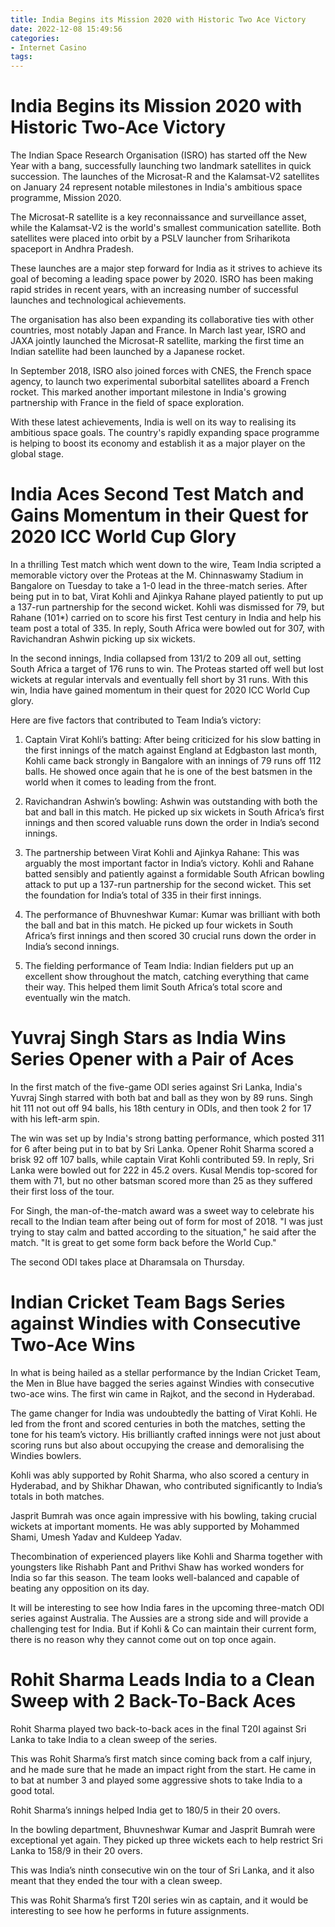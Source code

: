 ```yaml
---
title: India Begins its Mission 2020 with Historic Two Ace Victory
date: 2022-12-08 15:49:56
categories:
- Internet Casino
tags:
---
```



#  India Begins its Mission 2020 with Historic Two-Ace Victory

The Indian Space Research Organisation (ISRO) has started off the New Year with a bang, successfully launching two landmark satellites in quick succession. The launches of the Microsat-R and the Kalamsat-V2 satellites on January 24 represent notable milestones in India's ambitious space programme, Mission 2020.

The Microsat-R satellite is a key reconnaissance and surveillance asset, while the Kalamsat-V2 is the world's smallest communication satellite. Both satellites were placed into orbit by a PSLV launcher from Sriharikota spaceport in Andhra Pradesh.

These launches are a major step forward for India as it strives to achieve its goal of becoming a leading space power by 2020. ISRO has been making rapid strides in recent years, with an increasing number of successful launches and technological achievements.

The organisation has also been expanding its collaborative ties with other countries, most notably Japan and France. In March last year, ISRO and JAXA jointly launched the Microsat-R satellite, marking the first time an Indian satellite had been launched by a Japanese rocket.

In September 2018, ISRO also joined forces with CNES, the French space agency, to launch two experimental suborbital satellites aboard a French rocket. This marked another important milestone in India's growing partnership with France in the field of space exploration.

With these latest achievements, India is well on its way to realising its ambitious space goals. The country's rapidly expanding space programme is helping to boost its economy and establish it as a major player on the global stage.

#  India Aces Second Test Match and Gains Momentum in their Quest for 2020 ICC World Cup Glory

In a thrilling Test match which went down to the wire, Team India scripted a memorable victory over the Proteas at the M. Chinnaswamy Stadium in Bangalore on Tuesday to take a 1-0 lead in the three-match series. After being put in to bat, Virat Kohli and Ajinkya Rahane played patiently to put up a 137-run partnership for the second wicket. Kohli was dismissed for 79, but Rahane (101*) carried on to score his first Test century in India and help his team post a total of 335. In reply, South Africa were bowled out for 307, with Ravichandran Ashwin picking up six wickets.

In the second innings, India collapsed from 131/2 to 209 all out, setting South Africa a target of 176 runs to win. The Proteas started off well but lost wickets at regular intervals and eventually fell short by 31 runs. With this win, India have gained momentum in their quest for 2020 ICC World Cup glory.

Here are five factors that contributed to Team India’s victory:

1) Captain Virat Kohli’s batting: After being criticized for his slow batting in the first innings of the match against England at Edgbaston last month, Kohli came back strongly in Bangalore with an innings of 79 runs off 112 balls. He showed once again that he is one of the best batsmen in the world when it comes to leading from the front.

2) Ravichandran Ashwin’s bowling: Ashwin was outstanding with both the bat and ball in this match. He picked up six wickets in South Africa’s first innings and then scored valuable runs down the order in India’s second innings.

3) The partnership between Virat Kohli and Ajinkya Rahane: This was arguably the most important factor in India’s victory. Kohli and Rahane batted sensibly and patiently against a formidable South African bowling attack to put up a 137-run partnership for the second wicket. This set the foundation for India’s total of 335 in their first innings.

4) The performance of Bhuvneshwar Kumar: Kumar was brilliant with both the ball and bat in this match. He picked up four wickets in South Africa’s first innings and then scored 30 crucial runs down the order in India’s second innings.

5) The fielding performance of Team India: Indian fielders put up an excellent show throughout the match, catching everything that came their way. This helped them limit South Africa’s total score and eventually win the match.

#  Yuvraj Singh Stars as India Wins Series Opener with a Pair of Aces

In the first match of the five-game ODI series against Sri Lanka, India's Yuvraj Singh starred with both bat and ball as they won by 89 runs. Singh hit 111 not out off 94 balls, his 18th century in ODIs, and then took 2 for 17 with his left-arm spin.

The win was set up by India's strong batting performance, which posted 311 for 6 after being put in to bat by Sri Lanka. Opener Rohit Sharma scored a brisk 92 off 107 balls, while captain Virat Kohli contributed 59. In reply, Sri Lanka were bowled out for 222 in 45.2 overs. Kusal Mendis top-scored for them with 71, but no other batsman scored more than 25 as they suffered their first loss of the tour.

For Singh, the man-of-the-match award was a sweet way to celebrate his recall to the Indian team after being out of form for most of 2018. "I was just trying to stay calm and batted according to the situation," he said after the match. "It is great to get some form back before the World Cup."

The second ODI takes place at Dharamsala on Thursday.

#  Indian Cricket Team Bags Series against Windies with Consecutive Two-Ace Wins

In what is being hailed as a stellar performance by the Indian Cricket Team, the Men in Blue have bagged the series against Windies with consecutive two-ace wins. The first win came in Rajkot, and the second in Hyderabad.

The game changer for India was undoubtedly the batting of Virat Kohli. He led from the front and scored centuries in both the matches, setting the tone for his team’s victory. His brilliantly crafted innings were not just about scoring runs but also about occupying the crease and demoralising the Windies bowlers.

Kohli was ably supported by Rohit Sharma, who also scored a century in Hyderabad, and by Shikhar Dhawan, who contributed significantly to India’s totals in both matches.

Jasprit Bumrah was once again impressive with his bowling, taking crucial wickets at important moments. He was ably supported by Mohammed Shami, Umesh Yadav and Kuldeep Yadav.

Thecombination of experienced players like Kohli and Sharma together with youngsters like Rishabh Pant and Prithvi Shaw has worked wonders for India so far this season. The team looks well-balanced and capable of beating any opposition on its day.

It will be interesting to see how India fares in the upcoming three-match ODI series against Australia. The Aussies are a strong side and will provide a challenging test for India. But if Kohli & Co can maintain their current form, there is no reason why they cannot come out on top once again.

#  Rohit Sharma Leads India to a Clean Sweep with 2 Back-To-Back Aces

Rohit Sharma played two back-to-back aces in the final T20I against Sri Lanka to take India to a clean sweep of the series.

This was Rohit Sharma’s first match since coming back from a calf injury, and he made sure that he made an impact right from the start. He came in to bat at number 3 and played some aggressive shots to take India to a good total.

Rohit Sharma’s innings helped India get to 180/5 in their 20 overs.

In the bowling department, Bhuvneshwar Kumar and Jasprit Bumrah were exceptional yet again. They picked up three wickets each to help restrict Sri Lanka to 158/9 in their 20 overs.

This was India’s ninth consecutive win on the tour of Sri Lanka, and it also meant that they ended the tour with a clean sweep.

This was Rohit Sharma’s first T20I series win as captain, and it would be interesting to see how he performs in future assignments.